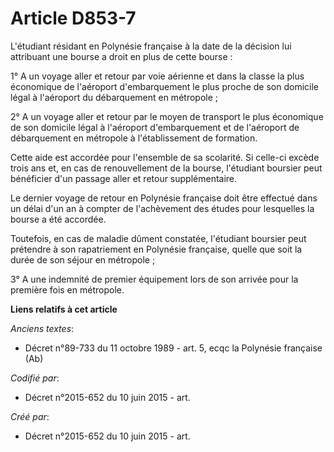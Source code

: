 # Article D853-7

L'étudiant résidant en Polynésie française à la date de la décision lui attribuant une bourse a droit en plus de cette
bourse :

1° A un voyage aller et retour par voie aérienne et dans la classe la plus économique de l'aéroport d'embarquement le plus
proche de son domicile légal à l'aéroport du débarquement en métropole ;

2° A un voyage aller et retour par le moyen de transport le plus économique de son domicile légal à l'aéroport d'embarquement
et de l'aéroport de débarquement en métropole à l'établissement de formation.

Cette aide est accordée pour l'ensemble de sa scolarité. Si celle-ci excède trois ans et, en cas de renouvellement de la
bourse, l'étudiant boursier peut bénéficier d'un passage aller et retour supplémentaire.

Le dernier voyage de retour en Polynésie française doit être effectué dans un délai d'un an à compter de l'achèvement des
études pour lesquelles la bourse a été accordée.

Toutefois, en cas de maladie dûment constatée, l'étudiant boursier peut prétendre à son rapatriement en Polynésie française,
quelle que soit la durée de son séjour en métropole ;

3° A une indemnité de premier équipement lors de son arrivée pour la première fois en métropole.

**Liens relatifs à cet article**

_Anciens textes_:

  - Décret n°89-733 du 11 octobre 1989 - art. 5, ecqc la Polynésie française (Ab)

_Codifié par_:

  - Décret n°2015-652 du 10 juin 2015 - art.

_Créé par_:

  - Décret n°2015-652 du 10 juin 2015 - art.
